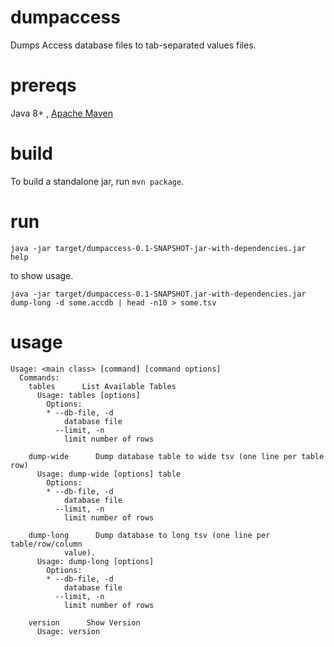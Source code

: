 # dumpaccess

Dumps Access database files to tab-separated values files. 

# prereqs

Java 8+ , [Apache Maven](https://maven.apache.org) 

# build

To build a standalone jar, run ```mvn package```.


# run

```java -jar target/dumpaccess-0.1-SNAPSHOT-jar-with-dependencies.jar help```

to show usage. 

```java -jar target/dumpaccess-0.1-SNAPSHOT.jar-with-dependencies.jar dump-long -d some.accdb | head -n10 > some.tsv```

# usage

```
Usage: <main class> [command] [command options]
  Commands:
    tables      List Available Tables
      Usage: tables [options]
        Options:
        * --db-file, -d
            database file
          --limit, -n
            limit number of rows

    dump-wide      Dump database table to wide tsv (one line per table row)
      Usage: dump-wide [options] table
        Options:
        * --db-file, -d
            database file
          --limit, -n
            limit number of rows

    dump-long      Dump database to long tsv (one line per table/row/column
            value).
      Usage: dump-long [options]
        Options:
        * --db-file, -d
            database file
          --limit, -n
            limit number of rows

    version      Show Version
      Usage: version

```
